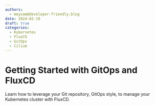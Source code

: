 ```yaml
---
authors:
  - meysam@developer-friendly.blog
date: 2024-02-19
draft: true
categories:
  - Kubernetes
  - FluxCD
  - GitOps
  - Cilium
---
```


# Getting Started with GitOps and FluxCD

Learn how to leverage your Git repository, GitOps style, to manage your
Kubernetes cluster with FluxCD.
